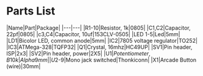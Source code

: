 # Parts List

|Name|Part|Package|
|---|---|
|R1-10|Resistor, 1k|0805|
|C1,C2|Capacitor, 22pf|0805|
|c3,C4|Capacitor, 10uf|153CLV-0505|
|LED 1-5|Led|5mm|
|LD1|Bicolor LED, common anode|5mm|
|IC2|7805 voltage regulator|TO252|
|IC3|ATMega-328|TQFP32|
|Q1|Crystal, 16mhz|HC49UP|
|SV1|Pin header, ISP|2x3|
|SV2|Pin header, power|2X5|
|U$1|Potentiometer, B10k|Alpha 9mm|
|U$2-9|Mono jack switched|Thonkiconn|
|X1|Arcade Button (wire)|30mm|
